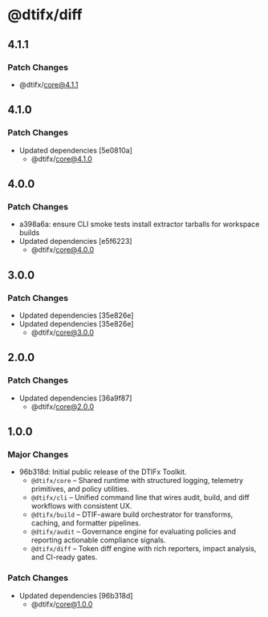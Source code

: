 # @dtifx/diff

## 4.1.1

### Patch Changes

- @dtifx/core@4.1.1

## 4.1.0

### Patch Changes

- Updated dependencies [5e0810a]
  - @dtifx/core@4.1.0

## 4.0.0

### Patch Changes

- a398a6a: ensure CLI smoke tests install extractor tarballs for workspace builds
- Updated dependencies [e5f6223]
  - @dtifx/core@4.0.0

## 3.0.0

### Patch Changes

- Updated dependencies [35e826e]
- Updated dependencies [35e826e]
  - @dtifx/core@3.0.0

## 2.0.0

### Patch Changes

- Updated dependencies [36a9f87]
  - @dtifx/core@2.0.0

<!-- markdownlint-disable MD024 -->

## 1.0.0

### Major Changes

- 96b318d: Initial public release of the DTIFx Toolkit.
  - `@dtifx/core` – Shared runtime with structured logging, telemetry primitives, and policy
    utilities.
  - `@dtifx/cli` – Unified command line that wires audit, build, and diff workflows with consistent
    UX.
  - `@dtifx/build` – DTIF-aware build orchestrator for transforms, caching, and formatter pipelines.
  - `@dtifx/audit` – Governance engine for evaluating policies and reporting actionable compliance
    signals.
  - `@dtifx/diff` – Token diff engine with rich reporters, impact analysis, and CI-ready gates.

### Patch Changes

- Updated dependencies [96b318d]
  - @dtifx/core@1.0.0
